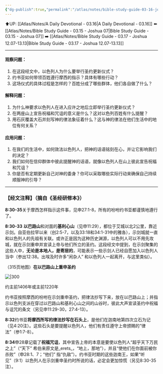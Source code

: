 ```yaml
---
{"dg-publish":true,"permalink":"/atlas/notes/bible-study-guide-03-16-joshua-08-30-35/"}
---
```


⬆️UP: [[Atlas/Notes/A Daily Devotional - 03.16\|A Daily Devotional - 03.16]]
⬅️ [[Atlas/Notes/Bible Study Guide - 03.15 - Joshua 07\|Bible Study Guide - 03.15 - Joshua 07]]
➡️ [[Atlas/Notes/Bible Study Guide - 03.17 - Joshua 12.07-13.13\|Bible Study Guide - 03.17 - Joshua 12.07-13.13]] 

---


#### 观察问题：  
1. 在这段经文中，以色列人为什么要举行圣约更新仪式？  
2. 约书亚如何带领百姓遵行摩西的指示？具体有哪些行动？  
3. 这场仪式的具体过程是怎样的？百姓分成了哪些群体，他们各自做了什么？  

#### 解释问题：  
1. 为什么神要求以色列人在进入应许之地后立即举行圣约更新仪式？  
2. 在两座山上宣告祝福和咒诅的意义是什么？这对以色列百姓有什么提醒？  
3. 用石灰覆盖大石并刻写神的律法象征着什么？这与神的律法在他们生活中的地位有何关系？  

#### 应用问题：  
1. 在我们的生活中，如何效法以色列人，把神的话语铭刻在心，并让它影响我们的决定？  
2. 我们如何在信仰群体中彼此提醒神的话语，就像以色列人在山上彼此宣告祝福和咒诅？  
3. 你是否有定期更新自己对神的委身？你可以采取哪些实际行动来确保自己持续顺服神的引导？

---
### 【经文注释】（摘自《圣经研修本》）

**8:30-35**关于摩西怎样指示这件事，见申27:1-8，所有的吩咐约书亚都谨慎地遵行了。

**8:30-33** **以巴路山**和对面的**基利心山**（见申11:29），都位于艾城以北2公里，靠近示剑。自亚伯拉罕以来（创2:5-7，以及33:18和34:1-31中的雅各），示剑城就一直和以色列人的先祖有关联。或许正是因为这种历史渊源，以色列人可以不用先攻城，就在示剑重申并宣读上帝与他们所立的圣约。这段经文中提到，在示剑聚集的这些人中，**无论是本地人，是寄居的**，可能表示一些示剑人已经自愿加入以色列人当中（参出12:38。出埃及时许多“闲杂人” 和以色列人一起离开，与这里类似）。

（315页地图）**在以巴路山上重申圣约**

![|300](https://yimawusi.net/wp-content/uploads/2022/07/map-06-04-p315.jpg?w=627)

约主前1406年或主前1220年

约书亚按照摩西的吩咐在示剑重申圣约，把律法抄写下来，放在以巴路山上；并指示以色列支派在穿过以巴路山和基利心山之间的山谷时，彼此大声宣读圣约中祝福与诅咒的条文（另见申11:29-30，27:4-13）。

**8:32**约书亚**将摩西所写的律法抄写在石头上**，是他们在迦南地第四次立石为记（见4:20注）。这些石头是要提醒以色列人，他们有责任遵守上帝颁赐的“律法”（参1:7-8）。

**8:34**申28章记载了**祝福咒诅**，其中宣告上帝的本意是要使以色列人“超乎天下万民之上”（“天下” 希伯来原文是_erets_，“地上，那地”），并且“使他们在你面前被你杀败”（申28:1、7；“他们” 指“仇敌”）。约书亚时期的这些迦南王，如果“听见”（9:1）以色列人在示剑重申圣约时所说的话，必定会更加惊慌（另见8:30-35注）。